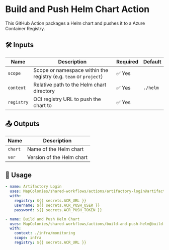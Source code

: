 # Build and Push Helm Chart Action

This GitHub Action packages a Helm chart and pushes it to a Azure Container Registry.

## 🛠 Inputs

| Name         | Description                                                      | Required | Default     |
|--------------|------------------------------------------------------------------|----------|-------------|
| `scope`      | Scope or namespace within the registry (e.g. `team` or `project`) | ✅ Yes   | 
| `context`    | Relative path to the Helm chart directory                        | ✅ Yes   | `./helm`    |
| `registry`   | OCI registry URL to push the chart to                            | ✅ Yes   |             |

## 📤 Outputs

| Name    | Description                      |
|---------|----------------------------------|
| `chart` | Name of the Helm chart           |
| `ver`   | Version of the Helm chart        |

## 🚀 Usage

```yaml
- name: Artifactory Login
  uses: MapColonies/shared-workflows/actions/artifactory-login@artifactory-login-v1
  with:
    registry: ${{ secrets.ACR_URL }}
    username: ${{ secrets.ACR_PUSH_USER }}
    password: ${{ secrets.ACR_PUSH_TOKEN }}

- name: Build and Push Helm Chart
  uses: MapColonies/shared-workflows/actions/build-and-push-helm@build-and-push-helm-v1
  with:
    context: ./infra/monitoring
    scope: infra
    registry: ${{ secrets.ACR_URL }}
```
